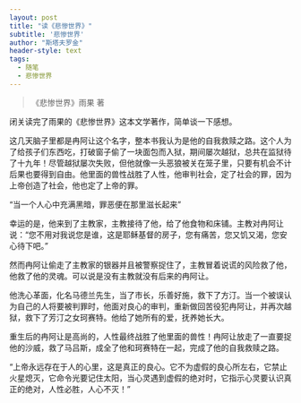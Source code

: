 ```yaml
---
layout: post
title: "读《悲惨世界》"
subtitle: '悲惨世界'
author: "斯塔夫罗金"
header-style: text
tags:
  - 随笔
  - 悲惨世界
---
```


> 《悲惨世界》雨果 著

闭关读完了雨果的《悲惨世界》这本文学著作，简单谈一下感想。

这几天脑子里都是冉阿让这个名字，整本书我认为是他的自我救赎之路。这个人为了给孩子们东西吃，打破窗子偷了一块面包而入狱，期间屡次越狱，总共在监狱待了十九年！尽管越狱屡次失败，但他就像一头恶狼被关在笼子里，只要有机会不计后果也要得到自由。他里面的兽性战胜了人性，他审判社会，定了社会的罪，因为上帝创造了社会，他也定了上帝的罪。

“当一个人心中充满黑暗，罪恶便在那里滋长起来”

幸运的是，他来到了主教家，主教接待了他，给了他食物和床铺。主教对冉阿让说：“您不用对我说您是谁，这是耶稣基督的房子，您有痛苦，您又饥又渴，您安心待下吧。”

然而冉阿让偷走了主教家的银器并且被警察捉住了，主教冒着说谎的风险救了他，他救了他的灵魂。可以说是没有主教就没有后来的冉阿让。

他洗心革面，化名马德兰先生，当了市长，乐善好施，救下了方汀。当一个被误认为自己的人将要被判罪时，他面对良心的审判，重新做回苦役犯冉阿让，并再次越狱，救下了芳汀之女珂赛特。他给了她所有的爱，抚养她长大。

重生后的冉阿让是高尚的，人性最终战胜了他里面的兽性！冉阿让放走了一直要捉他的沙威，救了马吕斯，成全了他和珂赛特在一起，完成了他的自我救赎之路。

“上帝永远存在于人的心里，这是真正的良心。它不为虚假的良心所左右，它禁止火星熄灭，它命令光要记住太阳，当心灵遇到虚假的绝对时，它指示心灵要认识真正的绝对，人性必胜，人心不灭！”
